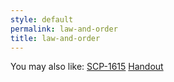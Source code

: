 ```yaml
---
style: default
permalink: law-and-order
title: law-and-order
---
```

You may also like:
[SCP-1615](http://scp-wiki.net/scp-1615)
[Handout](http://scp-wiki.net/handout)